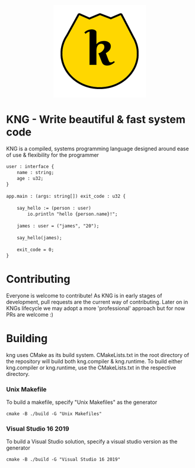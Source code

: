 <p align="center">
  <img src="./res/logo_small.png" alt="KNG logo" width="250">
</p>

# KNG - Write beautiful & fast system code

KNG is a compiled, systems programming language designed around ease of use & flexibility for the programmer

```
user : interface {
    name : string;
    age : u32;
}

app.main : (args: string[]) exit_code : u32 {

    say_hello := (person : user)
        io.println "hello {person.name}!";

    james : user = ("james", "20");

    say_hello(james);

    exit_code = 0;
}

```

# Contributing
Everyone is welcome to contribute! As KNG is in early stages of development, pull requests are the current way of contributing. Later on in KNGs lifecycle we may adopt a more 'professional' approach but for now PRs are welcome :)


# Building

kng uses CMake as its build system. CMakeLists.txt in the root directory of the repository will build both kng.compiler & kng.runtime. To build either kng.compiler or kng.runtime, use the CMakeLists.txt in the respective directory.

### Unix Makefile

To build a makefile, specify "Unix Makefiles" as the generator

```
cmake -B ./build -G "Unix Makefiles"
```

### Visual Studio 16 2019

To build a Visual Studio solution, specify a visual studio version as the generator

```
cmake -B ./build -G "Visual Studio 16 2019"
```